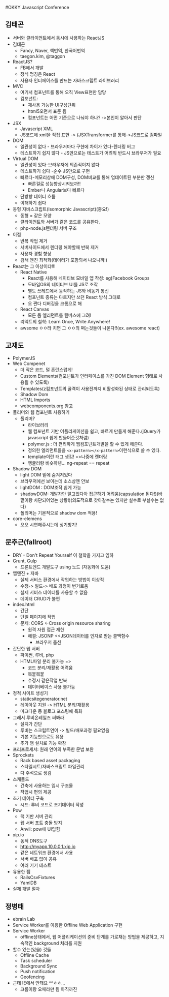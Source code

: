 #OKKY Javascript Conference

## 김태곤
- 서버와 클라이언트에서 동시에 사용하는 ReactJS
- 김태곤
    - Fancy, Naver, 책번역, 한국어번역
    - taegon.kim, @taggon
- ReactJS?
    - FB에서 개발
    - 정식 명칭은 React
    - 사용자 인터페이스를 만드는 자바스크립트 라이브러리
- MVC
    - 여기서 컴포넌트를 통해 오직 View표현만 담당
    - 컴포넌트:
        - 재사용 가능한 UI구성단위
        - html5오면서 표준 됨
        - 컴포넌트는 어떤 기준으로 나눠야 하나? ->본인이 알아서 판단
- JSX
    - Javascript XML
    - JS코드에  xml을 직접 표현 -> (JSXTransformer를 통해->JS코드로 컴파일
- DOM
    - 일관성이 없다 - 브라우저마다 구현에 차이가 있다-렌더링 버그
    - 테스트하기 쉽지 않다 - JS만으로는 테스트가 어려워 반드시 브라우저가 필요
- Virtual DOM
    - 일관성이 있다-브라우저에 의존적이지 않다
    - 테스트하기 쉽다 -순수 JS만으로 구현
    - 빠르다-메모리상에 DOM구성, DOM비교를 통해 업데이트된 부분만 갱신
        - 빠른걸로 성능향상시켜보까!!
        - Ember나 Angular보다 빠르다
    - 단방향 데이터 흐름
    - 이해하기 쉽다
- 동형 자바스크립트(Isomorphic Javascript)(중요!)
    - 동형 = 같은 모양
    - 클라이언트와 서버가 같은 코드를 공유한다.
    - php-node.js렌더링 서버 구조
- 이점
    - 반복 작업 제거
    - 서버사이드에서 렌더링 해야할때 반복 제거
    - 사용자 경험 향상
    - 검색 엔진 최적화(데이터가 포함되서 나오니까!)
- React는 그 이상이댜!!!
    - React Native
        - React를 사용해 네이티브 모바일 앱 작성: eg)Facebook Groups
        - 모바일OS의 네이티브 UI를 JS로 조작
        - 별도 쓰레드에서 동작하는 JS와 비동기 통신
        - 컴포넌트 종류는 다르지만 쓰던 React 방식 그대로
        - 오 쩐다 디버깅을 크롬으로 해
    - React Canvas
        - 모든 돔 엘리먼트를 캔버스에 그려!
    - 리액트의 철학: Learn Once, Write Anywhere!
    - awsome ㅇㅇ라 치면 그 ㅇㅇ의 쩌는것들이 나온다!!(ex. awesome react)

## 고재도
- PolymerJS
- Web Compenet
    + 더 작은 코드, 덜 혼란스럽게!
    + Custom Elements(컴포넌트가 인터페이스를 가진 DOM Element 형태로 사용될 수 있도록)
    + Templates(z컴포넌트의 골격이 사용전까지 비활성화된 상태로 관리되도록)
    + Shadow Dom
    + HTML Imports
    + webcomponents.org 참고
- 폴리머와 웹 컴포넌트 사용하기
    + 폴리머?
        + 라이브러리 
        + 웹 컴포넌트 기반 어플리케이션을 쉽고, 빠르게 만들게 해준다.(jQuery가 javascript 쉽게 만들어준것처럼)
        + polymer.js : 더 편리하게 웹컴포넌트개발을 할 수 있게 해준다.
        + 정의한 엘리먼트들을 `<x-pattern></x-pattern>`이런식으로 쓸 수 있다.
        + template이란 태그 생김! =>나중에 렌더링
        + 앵귤러랑 비슷하넹... ng-repeat == repeat
- Shadow DOM
    + light DOM 밑에 숨겨져있다
    + 브라우저에선 보이는데 소스상엔 안보
    + lightDOM : DOM조작 쉽게 가능
    + shadowDOM: 개발자만 알고있다아 접근하기 어려움(capsulation 된다!)(바깥이랑 차단되어있는 상황!)(의도적으로 찾아갈수는 있지만 실수로 부실수는 없다)
    + 폴리머는 기본적으로 shadow dom 적용!
- core-elemens
    +  오오 시연해주시는데 싱기방기!

## 문추근(fallroot)
- DRY - Don't Repeat Yourself 이 철학을 가지고 임하
- Grunt, Gulp
    + 프론트엔드 개발도구 using 노드 (자동화에 도움)
- 앱엔진 + 자바 
    - 실제 서비스 환경에서 작업하는 방법이 이상적
    + 수정-> 빌드-> 배포 과정이 번거로움
    + 실제 서비스 데이터를 사용할 수 없음
    + 데이터 CRUD가 불편
- index.html
    + 간단
    + 단일 페이지에 작업
    + 문제: CORS <-Cross origin resource sharing
        * 원격 자원 접근 제한
        * 해결: JSONP <<JSON데이터를 인자로 받는 콜백함수
            - 브라우저 옵션
- 간단한 웹 서버
    + 파이썬, 루비, php
    + HTML파일 분리 불가능 =>
        + 코드 분리/재활용 어려움
        + 복붙복붙
        + 수정시 같은작업 반복
        + 데이터베이스 사용 불가능
- 정적 사이트 생성기
    + staticsitegenerator.net
    + 레이아웃 지원 -> HTML 분리/재활용
    + 마크다운 등 블로그 포스팅에 특화
- 그래서 루비온레일즈 써봐라
    + 설치가 간단
    + 루비는 스크립트언어 -> 빌드/배포과정 필요없음
    + 기본 기능만으로도 유용
    + 추가 잼 설치로 기능 확장
- 프리프로세서: 원래 언어의 부족한 문법 보완
- Sprockets
    + Rack based asset packaging
    + 스타일시트/자바스크립트 파일관리
    + 다 주석으로 생김
- 스캐폴드
    + 건축에 사용하는 임시 구조물
    + 작업시 편의 제공
- 초기 데이터 구축
    + 시드: 루비 코드로 초기데이터 작성
- Pow
    + 랙 기반 서버 관리
    + 웹 서버 포트 충돌 방지
    + Anvil: pow에 UI입힘
- xip.io
    + 동적 DNS도구
    + http://myapp.10.0.0.1.xip.io
    + 같은 네트워크 환경에서 사용
    + 서버 배포 없이 공유
    + 여러 기기 테스트
- 유용한 젬
    + RailsCsvFixtures
    + YamlDB
- 실제 개발 절차

## 정병태
- ebrain Lab
- Service Worker를 이용한 Offline Web Application 구현
- Service Worker
    + offline상태에서, 웹 어플리케이션의 준비 단계를 가로채는 방법을 제공하고, 지속적인 background 처리를 지원
- 할수 있는(있을) 것들 
    + Offline Cache
    + Task scheduler
    + Background Sync
    + Push notification
    + Geofencing
- 근데 IE에서 안돼요 ^^ㅎㅎ...
    + 크롬이랑 오페라만 됨 아직까진
